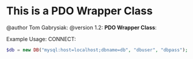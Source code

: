 # This is a PDO Wrapper Class

@author Tom Gabrysiak:
@version 1.2:
**PDO Wrapper Class**:
  
Example Usage:
CONNECT:
```php
$db = new DB("mysql:host=localhost;dbname=db", "dbuser", "dbpass");
